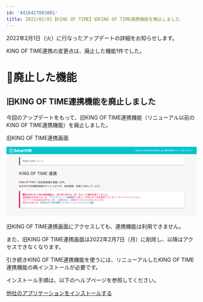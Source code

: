 ```yaml
---
id: '4416427083801'
title: 2022/02/01【KING OF TIME】旧KING OF TIME連携機能を廃止しました
---
```

2022年2月1日（火）に行なったアップデートの詳細をお知らせします。

KING OF TIME連携の変更点は、廃止した機能1件でした。

# 👋廃止した機能

## 旧KING OF TIME連携機能を廃止しました

今回のアップデートをもって、旧KING OF TIME連携機能（リニューアル以前のKING OF TIME連携機能）を廃止しました。

旧KING OF TIME連携画面

![](./SmartHR_KING_OF_TIME___.png)

旧KING OF TIME連携画面にアクセスしても、連携機能は利用できません。

また、旧KING OF TIME連携画面は2022年2月7日（月）に削除し、以降はアクセスできなくなります。

引き続きKING OF TIME連携機能を使うには、リニューアルしたKING OF TIME連携機能の再インストールが必要です。

インストール手順は、以下のヘルプページを参照してください。

[他社のアプリケーションをインストールする](https://knowledge.smarthr.jp/hc/ja/articles/4405252726041)
